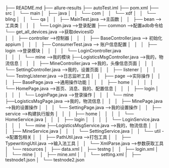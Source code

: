 ├── README.md
├── allure-results
├── autoTest.iml
├── pom.xml
├── src
│   └── main
│       ├── java
│       │   └── com
│       │       └── xdf
│       │           └── bling
│       │               └── qa
│       │                   ├── MainTest.java   -->主函数
│       │                   ├── bean    -->工具类
│       │                   │   └── Login.java  -->登录配置
                            ├── common    -->配置adb命令给
                                └── get_all_devices.java      -->获取devicesID                          
│       │                   ├── controller  -->控制器
│       │                   │   ├── BaseController.java --> 初始化appium
│       │                   │   ├── ConsumerTest.java   --> 账户信息配置
│       │                   │   ├── login               -->登录模块
│       │                   │   │   └── LoginCrontroller.java   
│       │                   │   └── mine                 -->我的模块
                                    ├──LogisticsMsgController.java  -->我的，物流信息
│       │                   │       ├── MineController.java     -->我的，头像信息页面
│       │                   │       └── SettingController.java  -->我的，设置页面
│       │                   ├── listener
│       │                   │   └── TestngListener.java     -->日志监听工具
│       │                   ├── page                    -->实际操作
│       │                   │   ├── BasePage.java       -->通用操作功能
│       │                   │   ├── home
│       │                   │   │   └── HomePage.java   -->首页、消息、我的、配置信息
│       │                   │   ├── login
│       │                   │   │   └── LoginPage.java  -->登录操作
│       │                   │   └── mine
                                    ├──LogisticsMsgPage.java  -->我的，物流信息
│       │                   │       ├── MinePage.java   -->我的设置操作
│       │                   │       └── SettingPage.java    -->我的设置操作
│       │                   ├── service                 -->构建执行服务
│       │                   │   ├── home
│       │                   │   │   └── HomeService.java 
│       │                   │   ├── login
│       │                   │   │   └── LoginService.java
│       │                   │   └── mine
                                    ├──LogisticsMsgService.java  -->我的，物流信息
│       │                   │       ├── MineService.java
│       │                   │       └── SettingService.java
│       │                   └── util                    -->配置包相关
│       │                       ├── PathUtil.java       -->打包工具
│       │                       ├── TypewritingUtil.java    -->输入法工具
│       │                       └── XmlParse.java       -->参数获取工具
│       └── resources
│           ├── data.xml
│           ├── testng
│           │   ├── login.xml
│           │   └── mine
│           │       ├── mine.xml
│           │       └── setting.xml
│           ├── testnode1.json
│           └── testnode2.json